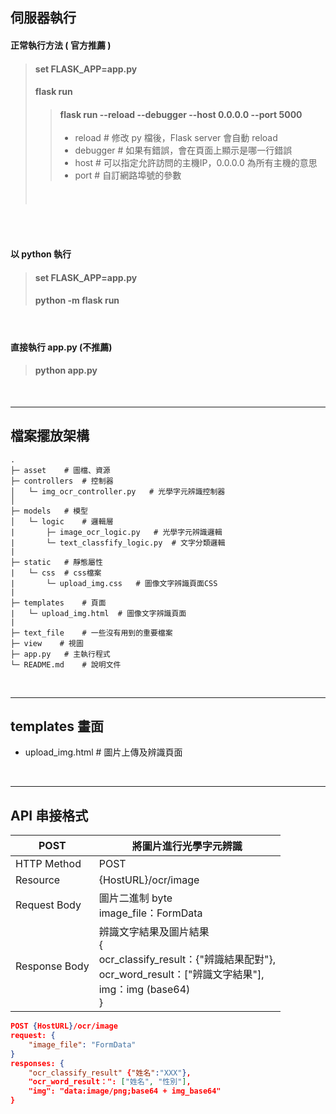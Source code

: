 ## 伺服器執行
#### 正常執行方法 ( 官方推薦 )
> #### set FLASK_APP=app.py
> #### flask run
>> #### flask run --reload --debugger --host 0.0.0.0 --port 5000
>> - reload # 修改 py 檔後，Flask server 會自動 reload
>> - debugger # 如果有錯誤，會在頁面上顯示是哪一行錯誤
>> - host # 可以指定允許訪問的主機IP，0.0.0.0 為所有主機的意思
>> - port # 自訂網路埠號的參數
> ###### <br/>
<br/>

#### 以 python 執行
> #### set FLASK_APP=app.py
> #### python -m flask run
<br/>

#### 直接執行 app.py (不推薦)
> #### python app.py
<br/>

------
## 檔案擺放架構
```
.
├─ asset    # 圖檔、資源
├─ controllers  # 控制器
│   └─ img_ocr_controller.py   # 光學字元辨識控制器
│
├─ models   # 模型
│   └─ logic    # 邏輯層
|       ├─ image_ocr_logic.py   # 光學字元辨識邏輯
|       └─ text_classfify_logic.py  # 文字分類邏輯
|
├─ static   # 靜態屬性
|   └─ css  # css檔案
|       └─ upload_img.css   # 圖像文字辨識頁面CSS
|
├─ templates    # 頁面
|   └─ upload_img.html  # 圖像文字辨識頁面
|
├─ text_file    # 一些沒有用到的重要檔案
├─ view    # 視圖
├─ app.py   # 主執行程式
└─ README.md    # 說明文件
```

<br/>

------
## templates 畫面
- upload_img.html # 圖片上傳及辨識頁面

<br/>

------
## API 串接格式
| POST        |將圖片進行光學字元辨識                         |
|-------------|---------------------------------------------|
|HTTP Method  |POST                                         |
|Resource     |{HostURL}/ocr/image                          |
|Request Body |圖片二進制 byte <br> image_file：FormData       |
|Response Body|辨識文字結果及圖片結果 <br> { <br> ocr_classify_result：{"辨識結果配對"}, <br> ocr_word_result：["辨識文字結果"], <br> img：img (base64) <br> }|
```json
POST {HostURL}/ocr/image
request: {
    "image_file": "FormData"
}
responses: {
    "ocr_classify_result" {"姓名":"XXX"},
    "ocr_word_result：": ["姓名", "性別"],
    "img": "data:image/png;base64 + img_base64"
}
```